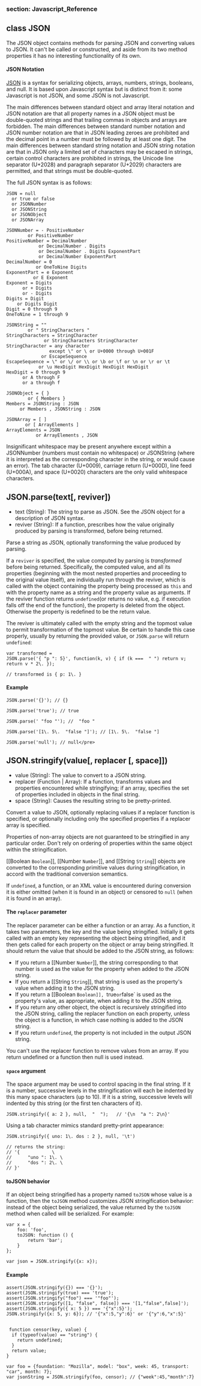 
### section: Javascript_Reference
## class JSON

The JSON object contains methods for parsing JSON and converting values to JSON. It can't be called or constructed, and aside from its two method properties it has no interesting functionality of its own.

#### JSON Notation

[JSON](www.json.org) is a syntax for serializing objects, arrays, numbers, strings, booleans, and null.  It is based upon Javascript syntax but is distinct from it: some Javascript is not JSON, and some JSON is not Javascript.

The main differences between standard object and array literal notation and JSON notation are that all property names in a JSON object must be double-quoted strings and that trailing commas in objects and arrays are forbidden.  The main differences between standard number notation and JSON number notation are that in JSON leading zeroes are prohibited and the decimal point in a number must be followed by at least one digit.  The main differences between standard string notation and JSON string notation are that in JSON only a limited set of characters may be escaped in strings, certain control characters are prohibited in strings, the Unicode line separator (U+2028) and paragraph separator (U+2029) characters are permitted, and that strings must be double-quoted.  

The full JSON syntax is as follows:

	JSON = null
      or true or false
      or JSONNumber
      or JSONString
      or JSONObject
      or JSONArray

	JSONNumber = - PositiveNumber
            or PositiveNumber
	PositiveNumber = DecimalNumber
                or DecimalNumber . Digits
                or DecimalNumber . Digits ExponentPart
                or DecimalNumber ExponentPart
	DecimalNumber = 0
               or OneToNine Digits
	ExponentPart = e Exponent
              or E Exponent
	Exponent = Digits
          or + Digits
          or - Digits
	Digits = Digit
        or Digits Digit
	Digit = 0 through 9
	OneToNine = 1 through 9

	JSONString = ""
            or " StringCharacters "
	StringCharacters = StringCharacter
                  or StringCharacters StringCharacter
	StringCharacter = any character
                    except \" or \ or U+0000 through U+001F
                 or EscapeSequence
	EscapeSequence = \" or \/ or \\ or \b or \f or \n or \r or \t
                or \u HexDigit HexDigit HexDigit HexDigit
	HexDigit = 0 through 9
          or A through F
          or a through f

	JSONObject = { }
            or { Members }
	Members = JSONString : JSON
         or Members , JSONString : JSON

	JSONArray = [ ]
           or [ ArrayElements ]
	ArrayElements = JSON
               or ArrayElements , JSON

Insignificant whitespace may be present anywhere except within a JSONNumber (numbers must contain no whitespace) or JSONString (where it is interpreted as the corresponding character in the string, or would cause an error). The tab character (U+0009), carriage return (U+000D), line feed (U+000A), and space (U+0020) characters are the only valid whitespace characters.




## JSON.parse(text[, reviver])
- text (String): The string to parse as JSON. See the JSON object for a description of JSON syntax.
- reviver (String): If a function, prescribes how the value originally produced by parsing is transformed, before being returned.

Parse a string as JSON, optionally transforming the value produced by parsing.
 
If a `reviver` is specified, the value computed by parsing is _transformed_ before being returned. Specifically, the computed value, and all its properties (beginning with the most nested properties and proceeding to the original value itself), are individually run through the reviver, which is called with the object containing the property being processed as `this` and with the property name as a string and the property value as arguments. If the reviver function returns `undefined`(or returns no value, e.g. if execution falls off the end of the function), the property is deleted from the object. Otherwise the property is redefined to be the return value.

The reviver is ultimately called with the empty string and the topmost value to permit transformation of the topmost value.  Be certain to handle this case properly, usually by returning the provided value, or `JSON.parse` will return `undefined`:

	var transformed =
	JSON.parse('{ "p ": 5}', function(k, v) { if (k ===  " ") return v; return v * 2\. });

	// transformed is { p: 1\. }

#### Example

	JSON.parse('{}'); // {}

	JSON.parse('true'); // true

	JSON.parse(' "foo "'); //  "foo "

	JSON.parse('[1\. 5\.  "false "]'); // [1\. 5\.  "false "]

	JSON.parse('null'); // null</pre>




## JSON.stringify(value[, replacer [, space]])
- value (String): The value to convert to a JSON string.
- replacer (Function | Array): If a function, transforms values and properties encountered while stringifying; if an array, specifies the set of properties included in objects in the final string.
- space (String): Causes the resulting string to be pretty-printed.

Convert a value to JSON, optionally replacing values if a replacer function is specified, or optionally including only the specified properties if a replacer array is specified.

Properties of non-array objects are not guaranteed to be stringified in any particular order. Don't rely on ordering of properties within the same object within the stringification.

[[Boolean `Boolean`]], [[Number `Number`]], and [[String `String`]] objects are converted to the corresponding primitive values during stringification, in accord with the traditional conversion semantics.

If `undefined`, a function, or an XML value is encountered during conversion it is either omitted (when it is found in an object) or censored to `null` (when it is found in an array).
      

#### The `replacer` parameter

The replacer parameter can be either a function or an array. As a function, it takes two parameters, the key and the value being stringified. Initially it gets called with an empty key representing the object being stringified, and it then gets called for each property on the object or array being stringified. It should return the value that should be added to the JSON string, as follows:

* If you return a [[Number `Number`]], the string corresponding to that number is used as the value for the property when added to the JSON string.
* If you return a [[String `String`]], that string is used as the property's value when adding it to the JSON string.
* If you return a [[Boolean `Boolean]], `true` or `false` is used as the property's value, as appropriate, when adding it to the JSON string.
* If you return any other object, the object is recursively stringified into the JSON string, calling the replacer function on each property, unless the object is a function, in which case nothing is added to the JSON string.
* If you return `undefined`, the property is not included in the output JSON string. 

<Note>You can't use the replacer function to remove values from an array. If you return undefined or a function then null is used instead.</Note>

#### `space` argument

The space argument may be used to control spacing in the final string. If it is a number, successive levels in the stringification will each be indented by this many space characters (up to 10). If it is a string, successive levels will indented by this string (or the first ten characters of it).

	JSON.stringify({ a: 2 }, null,  "  ");   // '{\n  "a ": 2\n}'        

Using a tab character mimics standard pretty-print appearance:

	JSON.stringify({ uno: 1\. dos : 2 }, null, '\t')

	// returns the string:
	// '{            \
	//      "uno ": 1\. \
	//      "dos ": 2\. \
	// }'

#### toJSON behavior

If an object being stringified has a property named `toJSON` whose value is a function, then the `toJSON` method customizes JSON stringification behavior: instead of the object being serialized, the value returned by the `toJSON` method when called will be serialized. For example:

	var x = {
		foo: 'foo',
		toJSON: function () {
			return 'bar';
		}	
	};

	var json = JSON.stringify({x: x});

#### Example

	assert(JSON.stringify({}) === '{}');  
	assert(JSON.stringify(true) === 'true');  
	assert(JSON.stringify("foo") === '"foo"');  
	assert(JSON.stringify([1, "false", false]) === '[1,"false",false]');  
	assert(JSON.stringify({ x: 5 }) === '{"x":5}');  
	JSON.stringify({x: 5, y: 6}); // '{"x":5,"y":6}' or '{"y":6,"x":5}'  
        

	 function censor(key, value) {
	  if (typeof(value) == "string") {
	    return undefined;
	  }
	  return value;
	}

	var foo = {foundation: "Mozilla", model: "box", week: 45, transport: "car", month: 7};
	var jsonString = JSON.stringify(foo, censor); // {"week":45,"month":7}



